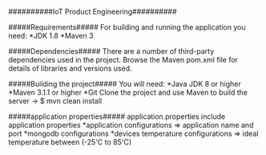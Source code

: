 ##########IoT Product Engineering##########

#####Requirements#####
For building and running the application you need:
*JDK 1.8
*Maven 3

#####Dependencies#####
There are a number of third-party dependencies used in the project. Browse the Maven pom.xml file for details of libraries and versions used.

#####Building the project#####
You will need:
*Java JDK 8 or higher
*Maven 3.1.1 or higher
*Git
Clone the project and use Maven to build the server -> $ mvn clean install

#####application properties#####
application.properties include application properties
*application configurations => application name and port
*mongodb configurations
*devices temperature configurations => ideal temperature between (-25'C to 85'C)
